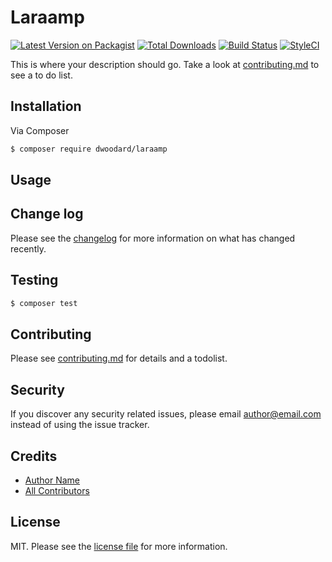 # Laraamp

[![Latest Version on Packagist][ico-version]][link-packagist]
[![Total Downloads][ico-downloads]][link-downloads]
[![Build Status][ico-travis]][link-travis]
[![StyleCI][ico-styleci]][link-styleci]

This is where your description should go. Take a look at [contributing.md](contributing.md) to see a to do list.

## Installation

Via Composer

``` bash
$ composer require dwoodard/laraamp
```

## Usage

## Change log

Please see the [changelog](changelog.md) for more information on what has changed recently.

## Testing

``` bash
$ composer test
```

## Contributing

Please see [contributing.md](contributing.md) for details and a todolist.

## Security

If you discover any security related issues, please email author@email.com instead of using the issue tracker.

## Credits

- [Author Name][link-author]
- [All Contributors][link-contributors]

## License

MIT. Please see the [license file](license.md) for more information.

[ico-version]: https://img.shields.io/packagist/v/dwoodard/laraamp.svg?style=flat-square
[ico-downloads]: https://img.shields.io/packagist/dt/dwoodard/laraamp.svg?style=flat-square
[ico-travis]: https://img.shields.io/travis/dwoodard/laraamp/master.svg?style=flat-square
[ico-styleci]: https://styleci.io/repos/12345678/shield

[link-packagist]: https://packagist.org/packages/dwoodard/laraamp
[link-downloads]: https://packagist.org/packages/dwoodard/laraamp
[link-travis]: https://travis-ci.org/dwoodard/laraamp
[link-styleci]: https://styleci.io/repos/12345678
[link-author]: https://github.com/dwoodard
[link-contributors]: ../../contributors

